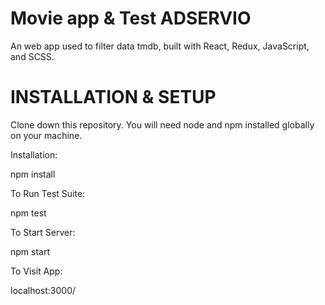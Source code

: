 # Movie app & Test ADSERVIO

An web app used to filter data tmdb, built with React, Redux, JavaScript, and SCSS.

# INSTALLATION & SETUP

Clone down this repository. You will need node and npm installed globally on your machine.

Installation:

npm install

To Run Test Suite:

npm test

To Start Server:

npm start

To Visit App:

localhost:3000/

